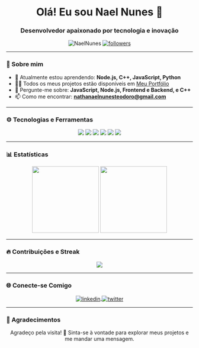 <h1 align="center">Olá! Eu sou Nael Nunes 👋</h1>
<h3 align="center">Desenvolvedor apaixonado por tecnologia e inovação</h3>

<p align="center">
  <img src="https://komarev.com/ghpvc/?username=NaelNunes&label=Profile%20views&color=0e75b6&style=flat" alt="NaelNunes" />
  <a href="https://github.com/NaelNunes?tab=followers"><img src="https://img.shields.io/github/followers/NaelNunes?label=Followers&style=social" alt="followers"></a>
</p>

---

### 🚀 Sobre mim

- 🌱 Atualmente estou aprendendo: **Node.js, C++, JavaScript, Python**
- 👨‍💻 Todos os meus projetos estão disponíveis em [Meu Portfólio](https://github.com/NaelNunes?tab=repositories)
- 💬 Pergunte-me sobre: **JavaScript, Node.js, Frontend e Backend, e C++**
- 📫 Como me encontrar: **nathanaelnunesteodoro@gmail.com**

---

### ⚙️ Tecnologias e Ferramentas

<div align="center">
  <img src="https://img.shields.io/badge/Code-JavaScript-blue?style=for-the-badge&logo=javascript&logoColor=white" />
  <img src="https://img.shields.io/badge/Code-Node.js-green?style=for-the-badge&logo=node.js&logoColor=white" />
  <img src="https://img.shields.io/badge/Tools-Git-orange?style=for-the-badge&logo=git&logoColor=white" />
  <img src="https://img.shields.io/badge/Framework-Express-lightgrey?style=for-the-badge&logo=express&logoColor=black" />
  <img src="https://img.shields.io/badge/Tools-Insomnia-blueviolet?style=for-the-badge&logo=insomnia&logoColor=white" />
  <img src="https://img.shields.io/badge/Database-MySQL-blue?style=for-the-badge&logo=mysql&logoColor=white" />
</div>

---

### 📊 Estatísticas

<div align="center">
  <!-- GitHub Stats Card -->
  <img height="180em" src="https://github-readme-stats.vercel.app/api?username=NaelNunes&show_icons=true&hide_border=true&theme=radical" />

  <!-- Most Used Languages Card -->
  <img height="180em" src="https://github-readme-stats.vercel.app/api/top-langs/?username=NaelNunes&layout=compact&langs_count=6&theme=radical&hide_border=true" />
</div>

---

### 🔥 Contribuições e Streak

<div align="center">
  <!-- GitHub Readme Streak Stats -->
  <img src="https://github-readme-streak-stats.herokuapp.com/?user=NaelNunes&theme=radical&hide_border=true" />
</div>

---

### 🌐 Conecte-se Comigo

<p align="center">
  <a href="https://www.linkedin.com/in/nathanael-nunes-teodoro-a41828276/" target="blank">
    <img align="center" src="https://img.shields.io/badge/-LinkedIn-%230077B5?style=for-the-badge&logo=linkedin&logoColor=white" alt="linkedin" />
  </a>
  <a href="https://x.com/nael_tiodoro" target="blank">
    <img align="center" src="https://img.shields.io/badge/-Twitter-%231DA1F2?style=for-the-badge&logo=twitter&logoColor=white" alt="twitter" />
  </a>
</p>

---

### 🎉 Agradecimentos

<p align="center">Agradeço pela visita! 💙 Sinta-se à vontade para explorar meus projetos e me mandar uma mensagem.</p>
